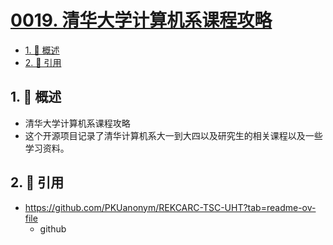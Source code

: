 # [0019. 清华大学计算机系课程攻略](https://github.com/tnotesjs/TNotes.git-notes/tree/main/notes/0019.%20%E6%B8%85%E5%8D%8E%E5%A4%A7%E5%AD%A6%E8%AE%A1%E7%AE%97%E6%9C%BA%E7%B3%BB%E8%AF%BE%E7%A8%8B%E6%94%BB%E7%95%A5)

<!-- region:toc -->

- [1. 📝 概述](#1--概述)
- [2. 🔗 引用](#2--引用)

<!-- endregion:toc -->

## 1. 📝 概述

- 清华大学计算机系课程攻略
- 这个开源项目记录了清华计算机系大一到大四以及研究生的相关课程以及一些学习资料。

## 2. 🔗 引用

- https://github.com/PKUanonym/REKCARC-TSC-UHT?tab=readme-ov-file
  - github

